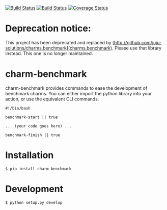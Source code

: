 [![Build Status](https://travis-ci.org/juju-solutions/charm-benchmark.svg?branch=master)](https://travis-ci.org/juju-solutions/charm-benchmark)
[![Build Status](http://drone.dasroot.net/api/badge/github.com/juju-solutions/charm-benchmark/status.svg?branch=master)](http://drone.dasroot.net/github.com/juju-solutions/charm-benchmark)
[![Coverage Status](https://coveralls.io/repos/juju-solutions/charm-benchmark/badge.svg)](https://coveralls.io/r/juju-solutions/charm-benchmark)

# Deprecation notice:

This project has been deprecated and replaced by [http://github.com/juju-solutions/charms.benchmark](charms.benchmark). Please use that library instead. This one is no longer maintained.

# charm-benchmark

charm-benchmark provides commands to ease the development of benchmark charms. You can either import the python library into your action, or use the equivalent CLI commands.

    #!/bin/bash

    benchmark-start || true

    ... (your code goes here) ...

    benchmark-finish || true

# Installation

    $ pip install charm-benchmark

# Development

    $ python setup.py develop
